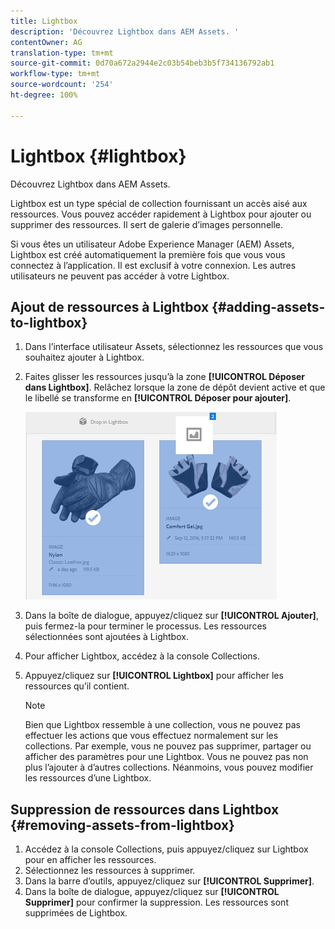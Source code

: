```yaml
---
title: Lightbox
description: 'Découvrez Lightbox dans AEM Assets. '
contentOwner: AG
translation-type: tm+mt
source-git-commit: 0d70a672a2944e2c03b54beb3b5f734136792ab1
workflow-type: tm+mt
source-wordcount: '254'
ht-degree: 100%

---
```



# Lightbox {#lightbox}

Découvrez Lightbox dans AEM Assets. 

Lightbox est un type spécial de collection fournissant un accès aisé aux ressources. Vous pouvez accéder rapidement à Lightbox pour ajouter ou supprimer des ressources. Il sert de galerie d’images personnelle.

Si vous êtes un utilisateur Adobe Experience Manager (AEM) Assets, Lightbox est créé automatiquement la première fois que vous vous connectez à l’application. Il est exclusif à votre connexion. Les autres utilisateurs ne peuvent pas accéder à votre Lightbox.

## Ajout de ressources à Lightbox {#adding-assets-to-lightbox}

1. Dans l’interface utilisateur Assets, sélectionnez les ressources que vous souhaitez ajouter à Lightbox.
1. Faites glisser les ressources jusqu’à la zone **[!UICONTROL Déposer dans Lightbox]**. Relâchez lorsque la zone de dépôt devient active et que le libellé se transforme en **[!UICONTROL Déposer pour ajouter]**.

   ![add_to_lightbox](assets/add_to_lightbox.png)

1. Dans la boîte de dialogue, appuyez/cliquez sur **[!UICONTROL Ajouter]**, puis fermez-la pour terminer le processus. Les ressources sélectionnées sont ajoutées à Lightbox.
1. Pour afficher Lightbox, accédez à la console Collections.
1. Appuyez/cliquez sur **[!UICONTROL Lightbox]** pour afficher les ressources qu’il contient.

   >[!NOTE]
   >
   >Bien que Lightbox ressemble à une collection, vous ne pouvez pas effectuer les actions que vous effectuez normalement sur les collections. Par exemple, vous ne pouvez pas supprimer, partager ou afficher des paramètres pour une Lightbox. Vous ne pouvez pas non plus l’ajouter à d’autres collections. Néanmoins, vous pouvez modifier les ressources d’une Lightbox.

## Suppression de ressources dans Lightbox {#removing-assets-from-lightbox}

1. Accédez à la console Collections, puis appuyez/cliquez sur Lightbox pour en afficher les ressources.
1. Sélectionnez les ressources à supprimer.
1. Dans la barre d’outils, appuyez/cliquez sur **[!UICONTROL Supprimer]**.
1. Dans la boîte de dialogue, appuyez/cliquez sur **[!UICONTROL Supprimer]** pour confirmer la suppression. Les ressources sont supprimées de Lightbox.

